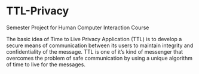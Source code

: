 # TTL-Privacy
Semester Project for Human Computer Interaction Course

The basic idea of Time to Live Privacy Application (TTL) is to develop a secure means of communication
between its users to maintain integrity and confidentiality of the message.
TTL is one of it’s kind of messenger that overcomes the problem of safe communication by using a unique algorithm 
of time to live for the messages.  
